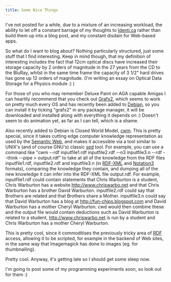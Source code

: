 ```yaml
---
title: Some Nice Things
---
```

I've not posted for a while, due to a mixture of an increasing workload, the ability to let off a constant barrage of my thoughts to <a href="http://identi.ca/warbo">Identi.ca</a> rather than build them up into a blog post, and my constant disdain for Web-based apps.

So what do I want to blog about? Nothing particularly structured, just some stuff that I find interesting. Keep in mind though, that my definition of interesting includes the fact that 12cm optical discs have increased their storage capacity by 2 orders of magnitude in the 27 years from the CD to the BluRay, whilst in the same time frame the capacity of 3 1/2" hard drives has gone up 12 orders of magnitude. (I'm writing an essay on Optical Data Storage for a Physics module :) )

For those of you who may remember Deluxe Paint on AGA capable Amigas I can heartily recommend that you check out <a href="http://code.google.com/p/grafx2/">Grafx2</a>, which seems to work on pretty much every OS and has recently been added to <a href="http://packages.debian.org/sid/grafx2">Debian</a>, so you can install it by ticking "grafx2" in any package manager, it will be downloaded and installed along with everything it depends on :) Doesn't seem to do animation yet, as far as I can tell, which is a shame.

Also recently added to Debian is Closed World Model, <a href="http://www.w3.org/2000/10/swap/doc/cwm.html">cwm</a>. This is pretty special, since it takes cutting edge computer knowledge representation as used by the <a href="http://en.wikipedia.org/wiki/Semantic_web">Semantic Web</a>, and makes it accessible via a tool similar to UNIX's (and of course GNU's) classic <a href="http://en.wikipedia.org/wiki/Sed">sed</a> tool. For example, you can use a command like "cwm --rdf inputfile1.rdf inputfile2.rdf --n3 inputfile3.n --rdf --think --pipe > output.rdf" to take at all of the knowledge from the RDF files inputfile1.rdf, inputfile2.rdf and inputfile3.n (in <a href="http://tools.ietf.org/html/rfc3870">RDF-XML</a> and <a href="http://en.wikipedia.org/wiki/Notation_3">Notation3</a> formats), comparing the knowledge they contain, and dumping all of the new knowledge it can infer into the <a href="http://tools.ietf.org/html/rfc3870"></a>RDF-XML file output.rdf. For example, inputfile1.rdf could contain statements that Chris Warburton is a student, Chris Warburton has a website http://www.chriswarbo.net and that Chris Warburton has a brother David Warburton. inputfile2.rdf could say that Brothers are related and that Brothers share a Mother. inputfile3.n could say that David Warburton has a blog at http://fun-chips.blogspot.com and David Warburton has a mother Cheryl Warburton. cwd would then combine these and the output file would contain deductions such as David Warburton is related to a student, http://www.chriswarbo.net is run by a student and Chris Warburton has a mother Cheryl Warburton.

This is pretty cool, since it commoditises the previously tricky area of <a href="http://en.wikipedia.org/wiki/Resource_Description_Framework">RDF</a> access, allowing it to be scripted, for example in the backend of Web sites, in the same way that Imagemagick has done to images (eg. for thumbnailing).

Pretty cool. Anyway, it's getting late so I should get some sleep now.

I'm going to post some of my programming experiments soon, so look out for them :)
